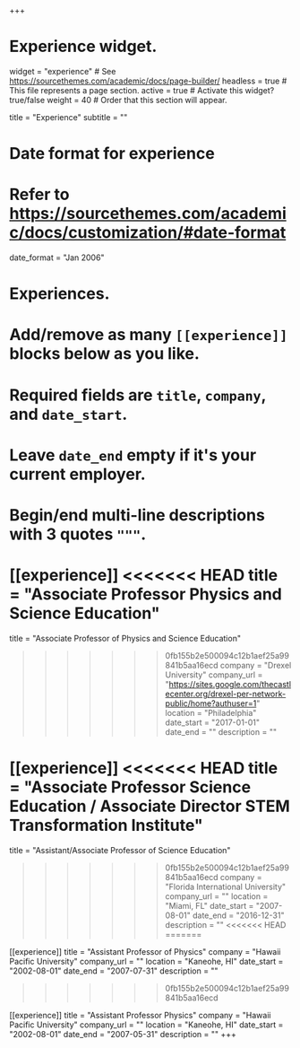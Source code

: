 +++
# Experience widget.
widget = "experience"  # See https://sourcethemes.com/academic/docs/page-builder/
headless = true  # This file represents a page section.
active = true  # Activate this widget? true/false
weight = 40  # Order that this section will appear.

title = "Experience"
subtitle = ""

# Date format for experience
#   Refer to https://sourcethemes.com/academic/docs/customization/#date-format
date_format = "Jan 2006"

# Experiences.
#   Add/remove as many `[[experience]]` blocks below as you like.
#   Required fields are `title`, `company`, and `date_start`.
#   Leave `date_end` empty if it's your current employer.
#   Begin/end multi-line descriptions with 3 quotes `"""`.
[[experience]]
<<<<<<< HEAD
  title = "Associate Professor Physics and Science Education"
=======
  title = "Associate Professor of Physics and Science Education"
>>>>>>> 0fb155b2e500094c12b1aef25a99841b5aa16ecd
  company = "Drexel University"
  company_url = "https://sites.google.com/thecastlecenter.org/drexel-per-network-public/home?authuser=1"
  location = "Philadelphia"
  date_start = "2017-01-01"
  date_end = ""
  description = ""

[[experience]]
<<<<<<< HEAD
  title = "Associate Professor Science Education / Associate Director STEM Transformation Institute"
=======
  title = "Assistant/Associate Professor of Science Education"
>>>>>>> 0fb155b2e500094c12b1aef25a99841b5aa16ecd
  company = "Florida International University"
  company_url = ""
  location = "Miami, FL"
  date_start = "2007-08-01"
  date_end = "2016-12-31"
  description = ""
<<<<<<< HEAD
=======

[[experience]]
  title = "Assistant Professor of Physics"
  company = "Hawaii Pacific University"
  company_url = ""
  location = "Kaneohe, HI"
  date_start = "2002-08-01"
  date_end = "2007-07-31"
  description = ""
>>>>>>> 0fb155b2e500094c12b1aef25a99841b5aa16ecd

[[experience]]
  title = "Assistant Professor Physics"
  company = "Hawaii Pacific University"
  company_url = ""
  location = "Kaneohe, HI"
  date_start = "2002-08-01"
  date_end = "2007-05-31"
  description = ""
+++
